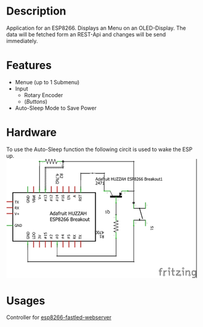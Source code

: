 # Description

Application for an ESP8266. Displays an Menu on an OLED-Display.
The data will be fetched form an REST-Api and changes will be send immediately.

# Features

* Menue (up to 1 Submenu)
* Input
  * Rotary Encoder
  * (_Buttons_)
* Auto-Sleep Mode to Save Power

# Hardware

To use the Auto-Sleep function the following circit is used to wake the ESP up.
![PCB-Autosleep-Wake](/RST_BUTTON_Schaltplan.jpg)

# Usages

Controller for [esp8266-fastled-webserver](https://github.com/jasoncoon/esp8266-fastled-webserver)

